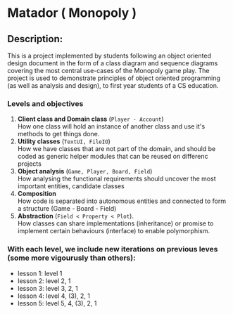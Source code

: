# Matador ( Monopoly )

## Description:
This is a project implemented by students following an object oriented design document in the form of a class diagram and sequence diagrams covering the most central use-cases of the Monopoly game play.
The project is used to demonstrate principles of object oriented programming (as well as analysis and design), to first year students of a CS education.


### Levels and objectives
1. **Client class and Domain class** (```Player - Account```)<br />
How one class will hold an instance of another class and use it's methods to get things done.
2. **Utility classes** (```TextUI, FileIO```)<br />
How we have classes that are not part of the domain, and should be coded as generic helper modules that can be reused on differenc projects
3. **Object analysis** (```Game, Player, Board, Field```)<br /> 
How analysing the functional requirements should uncover the most important entities, candidate classes  
4. **Composition** <br />
How code is separated into autonomous entities and connected to form a structure  (Game - Board - Field)
5. **Abstraction** (```Field < Property < Plot```).<br />
How classes can share implementations (inheritance) or promise to implement certain behaviours (interface) to enable polymorphism.



### With each level, we include new iterations on previous leves (some more vigourusly than others):
* lesson 1: level 1
* lesson 2: level 2, 1
* lesson 3: level 3, 2, 1
* lesson 4: level 4, (3), 2, 1
* lesson 5: level 5, 4, (3), 2, 1

